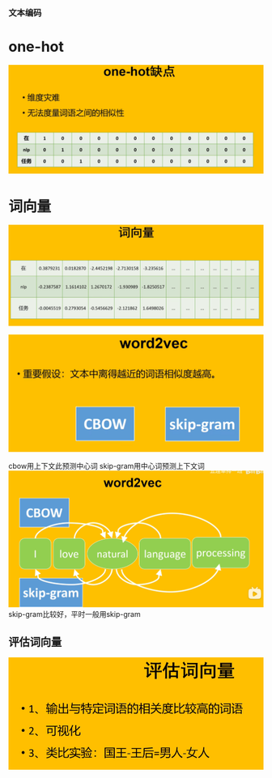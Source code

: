 ### 文本编码

# one-hot

![](docs/01attachment/docs/Work/求职知识储备/word2vec/IMG-2024-07-31-15-50.png)

# 词向量

![](docs/01attachment/docs/Work/求职知识储备/word2vec/IMG-2024-07-31-15-50-1.png)

![](docs/01attachment/docs/Work/求职知识储备/word2vec/IMG-2024-07-31-15-50-2.png)

cbow用上下文此预测中心词
skip-gram用中心词预测上下文词
![](docs/01attachment/docs/Work/求职知识储备/word2vec/IMG-2024-07-31-15-50-3.png)
skip-gram比较好，平时一般用skip-gram

## 评估词向量

![](docs/01attachment/docs/Work/求职知识储备/word2vec/IMG-2024-07-31-15-50-4.png)

